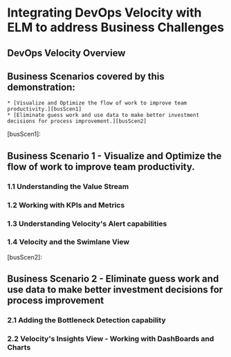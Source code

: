 # Integrating DevOps Velocity with ELM to address Business Challenges

## DevOps Velocity Overview

## Business Scenarios covered by this demonstration:
    * [Visualize and Optimize the flow of work to improve team productivity.][busScen1]
    * [Eliminate guess work and use data to make better investment decisions for process improvement.][busScen2]

[busScen1]:
## Business Scenario 1 - Visualize and Optimize the flow of work to improve team productivity.

### 1.1 Understanding the Value Stream

### 1.2 Working with KPIs and Metrics

### 1.3 Understanding Velocity's Alert capabilities

### 1.4 Velocity and the Swimlane View

[busScen2]: 
## Business Scenario 2 - Eliminate guess work and use data to make better investment decisions for process improvement

### 2.1 Adding the Bottleneck Detection capability

### 2.2 Velocity's Insights View - Working with DashBoards and Charts